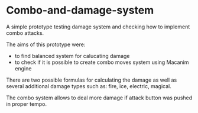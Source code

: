 # Combo-and-damage-system
A simple prototype testing damage system and checking how to implement combo attacks.

The aims of this prototype were:
  - to find balanced system for calucating damage
  - to check if it is possible to create combo moves system using Macanim engine
 
 There are two possible formulas for calculating the damage as well as several additional damage types such as: 
 fire, ice, electric, magical.
 
 The combo system allows to deal more damage if attack button was pushed in proper tempo.
